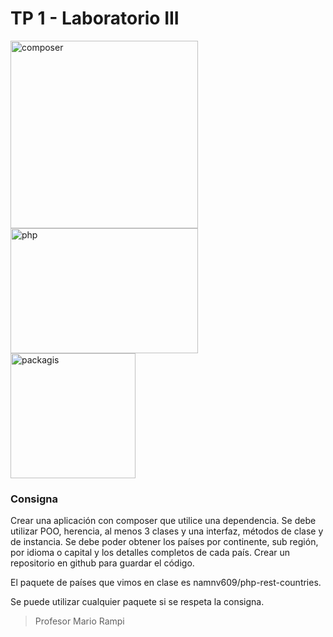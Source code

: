 # TP 1 - Laboratorio III

<div class="row">
  <div class="column">
    <img src="https://getcomposer.org/img/logo-composer-transparent.png" alt="composer" height="300">
  </div>
  <div class="column">
    <img src="https://upload.wikimedia.org/wikipedia/commons/thumb/2/27/PHP-logo.svg/1200px-PHP-logo.svg.png" alt="php" width="300" height="200">
  </div>
  <div class="column">
    <img src="https://packagist.org/bundles/packagistweb/img/logo-small.png?v=1585322678" alt="packagis" width="200" height="200">
  </div>
</div>


### Consigna

Crear una aplicación con composer que utilice una dependencia.
Se debe utilizar POO, herencia, al menos 3 clases y una interfaz, métodos de clase y de instancia.
Se debe poder obtener los países por continente, sub región, por idioma o capital y los detalles completos de cada país.
Crear un repositorio en github para guardar el código.

El paquete de países que vimos en clase es namnv609/php-rest-countries.

Se puede utilizar cualquier paquete si se respeta la consigna.

> Profesor Mario Rampi
